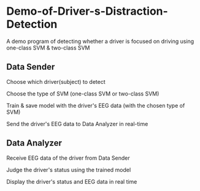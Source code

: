 # Demo-of-Driver-s-Distraction-Detection

A demo program of detecting whether a driver is focused on driving using one-class SVM & two-class SVM

## Data Sender

Choose which driver(subject) to detect

Choose the type of SVM (one-class SVM or two-class SVM)

Train & save model with the driver's EEG data (with the chosen type of SVM)

Send the driver's EEG data to Data Analyzer in real-time

## Data Analyzer

Receive EEG data of the driver from Data Sender

Judge the driver's status using the trained model

Display the driver's status and EEG data in real time


